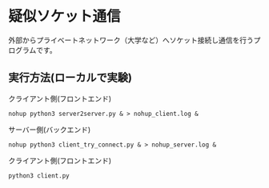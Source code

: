 # 疑似ソケット通信
外部からプライベートネットワーク（大学など）へソケット接続し通信を行うプログラムです。
## 実行方法(ローカルで実験)
クライアント側(フロントエンド)
```
nohup python3 server2server.py & > nohup_client.log &
```
サーバー側(バックエンド)
```
nohup python3 client_try_connect.py & > nohup_server.log &
```
クライアント側(フロントエンド)
```
python3 client.py
```
